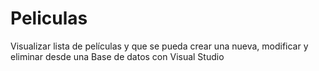 # Peliculas
Visualizar lista de películas y que se pueda crear una nueva, modificar y eliminar desde una Base de datos con Visual Studio
